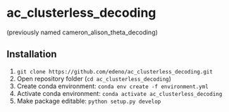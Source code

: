 # ac_clusterless_decoding
(previously named cameron_alison_theta_decoding)


## Installation
1. ```git clone https://github.com/edeno/ac_clusterless_decoding.git```
2. Open repository folder (```cd ac_clusterless_decoding```)
3. Create conda environment:
```conda env create -f environment.yml```
4. Activate conda environment:
```conda activate ac_clusterless_decoding```
5. Make package editable:
```python setup.py develop```
